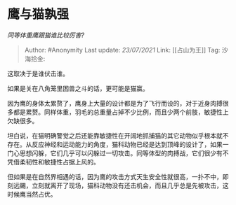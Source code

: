 # 鹰与猫孰强
*同等体重鹰跟猫谁比较厉害?*

> Author: #Anonymity
> Last update: *23/07/2021*
> Link: [[占山为王]]
> Tag:
> 沙海拾金:

这取决于是谁伏击谁。

如果是关在八角笼里困兽之斗的话，更可能是猫赢。

因为鹰的身体太累赘了，鹰身上大量的设计都是为了飞行而设的，对于近身肉搏很多都是累赘。同样体重，羽毛的总重量占掉不少比例，而且少两个前肢，敏捷性上欠缺很多。

坦白说，在猫明确警觉之后还能靠敏捷性在开阔地抓捕猫的其它动物似乎根本就不存在。从反应神经和运动能力的角度，猫科动物已经是达到顶峰的设计了，如果一门心思想闪躲，它们几乎可以闪躲过一切攻击。同等体型的肉搏战，它们很少有不凭借柔韧性和敏捷性占据上风的。

但如果是在自然界相遇的话，因为鹰的攻击方式天生安全性就很高，一扑不中，即刻远颺，立刻就离开了现场，猫科动物没有还击机会，而且几乎总是先被攻击，这时候鹰当然占优。
